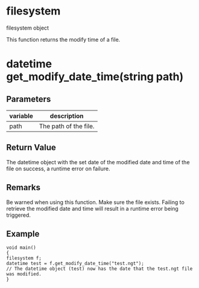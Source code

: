 # filesystem

filesystem object

  


This function returns the modify time of a file.

# datetime get_modify_date_time(string path)

## Parameters

variable| description  
---|---  
path | The path of the file.  
  
## Return Value

The datetime object with the set date of the modified date and time of the file on success, a runtime error on failure.

## Remarks

Be warned when using this function. Make sure the file exists. Failing to retrieve the modified date and time will result in a runtime error being triggered.

## Example
    
    
    void main()
    {
    filesystem f;
    datetime test = f.get_modify_date_time("test.ngt");
    // The datetime object (test) now has the date that the test.ngt file was modified.
    }
    
